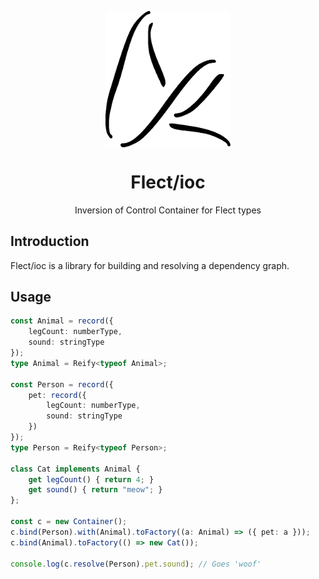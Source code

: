 <p align="center">
  <img src="../flect.png" width="200px" align="center" alt="flect logo" />
  <h1 align="center">Flect/ioc</h1>
  <p align="center">
    Inversion of Control Container for Flect types
  </p>
</p>

## Introduction

Flect/ioc is a library for building and resolving a dependency graph.

## Usage

```ts
const Animal = record({
	legCount: numberType,
	sound: stringType
});
type Animal = Reify<typeof Animal>;

const Person = record({
	pet: record({
		legCount: numberType,
		sound: stringType
	})
});
type Person = Reify<typeof Person>;

class Cat implements Animal {
	get legCount() { return 4; }
	get sound() { return "meow"; }
};

const c = new Container();
c.bind(Person).with(Animal).toFactory((a: Animal) => ({ pet: a }));
c.bind(Animal).toFactory(() => new Cat());

console.log(c.resolve(Person).pet.sound); // Goes 'woof'
```